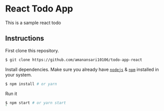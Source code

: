# React Todo App

This is a sample react todo 


## Instructions

First clone this repository.
```bash
$ git clone https://github.com/amanansari10106/todo-app-react
```

Install dependencies. Make sure you already have [`nodejs`](https://nodejs.org/en/) & [`npm`](https://www.npmjs.com/) installed in your system.
```bash
$ npm install # or yarn
```

Run it
```bash
$ npm start # or yarn start
`
